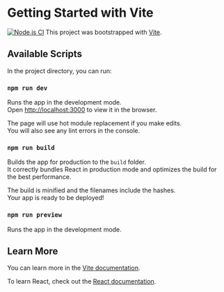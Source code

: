 # Getting Started with Vite
[![Node.js CI](https://github.com/mohammad-hosein-shahpouri/RequestInfo/actions/workflows/node.js.yml/badge.svg)](https://github.com/mohammad-hosein-shahpouri/RequestInfo/actions/workflows/node.js.yml)
This project was bootstrapped with [Vite](https://vitejs.dev/).

## Available Scripts

In the project directory, you can run:

### `npm run dev`

Runs the app in the development mode.\
Open [http://localhost:3000](http://localhost:3000) to view it in the browser.

The page will use hot module replacement if you make edits.\
You will also see any lint errors in the console.

### `npm run build`

Builds the app for production to the `build` folder.\
It correctly bundles React in production mode and optimizes the build for the best performance.

The build is minified and the filenames include the hashes.\
Your app is ready to be deployed!

### `npm run preview`

Runs the app in the development mode.

## Learn More

You can learn more in the [Vite documentation](https://vitejs.dev/guide/).

To learn React, check out the [React documentation](https://reactjs.org/).